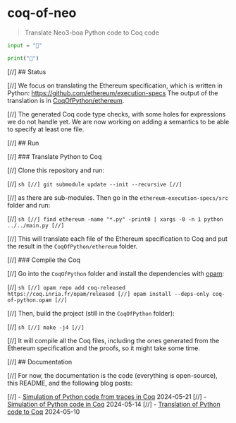# coq-of-neo

> Translate Neo3-boa Python code to Coq code

```python
input = "🐍"

print("🐓")
```

[//] ## Status

[//] We focus on translating the Ethereum specification, which is written in Python: https://github.com/ethereum/execution-specs The output of the translation is in [CoqOfPython/ethereum](CoqOfPython/ethereum).

[//] The generated Coq code type checks, with some holes for expressions we do not handle yet. We are now working on adding a semantics to be able to specify at least one file.

[//] ## Run

[//] ### Translate Python to Coq

[//] Clone this repository and run:

[//] ```sh
[//] git submodule update --init --recursive
[//] ```

[//] as there are sub-modules. Then go in the `ethereum-execution-specs/src` folder and run:

[//] ```sh
[//] find ethereum -name "*.py" -print0 | xargs -0 -n 1 python ../../main.py
[//] ```

[//] This will translate each file of the Ethereum specification to Coq and put the result in the `CoqOfPython/ethereum` folder.

[//] ### Compile the Coq

[//] Go into the `CoqOfPython` folder and install the dependencies with [opam](https://opam.ocaml.org/):

[//] ```sh
[//] opam repo add coq-released https://coq.inria.fr/opam/released
[//] opam install --deps-only coq-of-python.opam
[//] ```

[//] Then, build the project (still in the `CoqOfPython` folder):

[//] ```sh
[//] make -j4
[//] ```

[//] It will compile all the Coq files, including the ones generated from the Ethereum specification and the proofs, so it might take some time.

[//] ## Documentation

[//] For now, the documentation is the code (everything is open-source), this README, and the following blog posts:

[//] - [Simulation of Python code from traces in Coq](https://formal.land/blog/2024/05/22/translation-of-python-code-simulations-from-trace) 2024-05-21
[//] - [Simulation of Python code in Coq](https://formal.land/blog/2024/05/14/translation-of-python-code-simulations) 2024-05-14
[//] - [Translation of Python code to Coq](https://formal.land/blog/2024/05/10/translation-of-python-code) 2024-05-10

